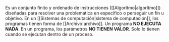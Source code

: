 Es un conjunto finito y ordenado de instrucciones ([[Algorítmo|algorítmo]]) diseñadas para resolver una problemática en específico o perseguir un fin u objetivo. En un [[Sistemas de computación|sistema de computación]], los programas tienen forma de [[Archivo|archivo]]. Un programa **NO EJECUTA NADA**. En un programa, los parámetros **NO TIENEN VALOR**. Solo lo tienen cuando se ejecutan dentro de un proceso.